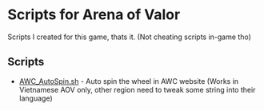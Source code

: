 # Scripts for Arena of Valor
Scripts I created for this game, thats it. (Not cheating scripts in-game tho)
## Scripts
+ [AWC_AutoSpin.sh](./AWC_AutoSpin.sh) - Auto spin the wheel in AWC website (Works in Vietnamese AOV only, other region need to tweak some string into their language)

